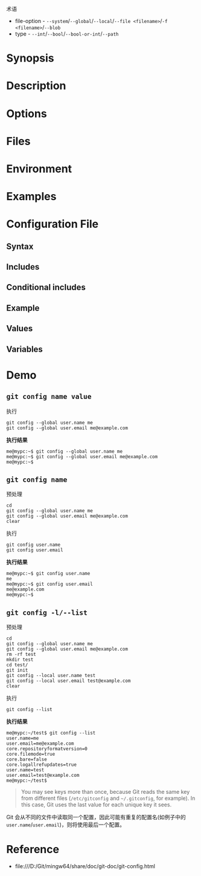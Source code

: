 术语

- file-option - `--system`/`--global`/`--local`/`--file <filename>`/`-f <filename>`/`--blob`
- type - `--int`/`--bool`/`--bool-or-int`/`--path`


# Synopsis


# Description


# Options


# Files


# Environment


# Examples


# Configuration File
## Syntax
## Includes
## Conditional includes
## Example
## Values
## Variables


# Demo
## `git config name value`
执行

    git config --global user.name me
    git config --global user.email me@example.com

**执行结果**

    me@mypc:~$ git config --global user.name me
    me@mypc:~$ git config --global user.email me@example.com
    me@mypc:~$ 


## `git config name`
预处理

    cd
    git config --global user.name me
    git config --global user.email me@example.com
    clear

执行

    git config user.name
    git config user.email

**执行结果**

    me@mypc:~$ git config user.name
    me
    me@mypc:~$ git config user.email
    me@example.com
    me@mypc:~$ 


## `git config -l/--list`
预处理

    cd
    git config --global user.name me
    git config --global user.email me@example.com
    rm -rf test
    mkdir test
    cd test/
    git init
    git config --local user.name test
    git config --local user.email test@example.com
    clear

执行

    git config --list

**执行结果**

    me@mypc:~/test$ git config --list
    user.name=me
    user.email=me@example.com
    core.repositoryformatversion=0
    core.filemode=true
    core.bare=false
    core.logallrefupdates=true
    user.name=test
    user.email=test@example.com
    me@mypc:~/test$ 


> You may see keys more than once, because Git reads the same key from different files (`/etc/gitconfig` and `~/.gitconfig`, for example). In this case, Git uses the last value for each unique key it sees.

Git 会从不同的文件中读取同一个配置，因此可能有重复的配置名(如例子中的 `user.name`/`user.email`)，则将使用最后一个配置。


# Reference
- file:///D:/Git/mingw64/share/doc/git-doc/git-config.html
